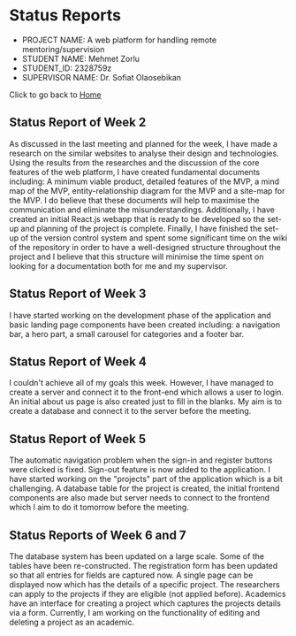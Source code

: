 # Status Reports

* PROJECT NAME: A web platform for handling remote mentoring/supervision
* STUDENT NAME: Mehmet Zorlu
* STUDENT_ID: 2328759z
* SUPERVISOR NAME: Dr. Sofiat Olaosebikan 

Click to go back to [Home](https://github.com/MehmetZorlu07/remote-mentoring)

## Status Report of Week 2 
As discussed in the last meeting and planned for the week, I have made a research on the similar websites to analyse their design and technologies. Using the results from the researches and the discussion of the core features of the web platform, I have created fundamental documents including: A minimum viable product, detailed features of the MVP, a mind map of the MVP, entity-relationship diagram for the MVP and a site-map for the MVP. I do believe that these documents will help to maximise the communication and eliminate the misunderstandings. Additionally, I have created an initial React.js webapp that is ready to be developed so the set-up and planning of the project is complete. Finally, I have finished the set-up of the version control system and spent some significant time on the wiki of the repository in order to have a well-designed structure throughout the project and I believe that this structure will minimise the time spent on looking for a documentation both for me and my supervisor. 

## Status Report of Week 3
I have started working on the development phase of the application and basic landing page components have been created including: a navigation bar, a hero part, a small carousel for categories and a footer bar. 

## Status Report of Week 4
I couldn't achieve all of my goals this week. However, I have managed to create a server and connect it to the front-end which allows a user to login. An initial about us page is also created just to fill in the blanks. My aim is to create a database and connect it to the server before the meeting. 

## Status Report of Week 5
The automatic navigation problem when the sign-in and register buttons were clicked is fixed. Sign-out feature is now added to the application. I have started working on the "projects" part of the application which is a bit challenging. A database table for the project is created, the initial frontend components are also made but server needs to connect to the frontend which I aim to do it tomorrow before the meeting. 

## Status Reports of Week 6 and 7
The database system has been updated on a large scale. Some of the tables have been re-constructed. The registration form has been updated so that all entries for fields are captured now. A single page can be displayed now which has the details of a specific project. The researchers can apply to the projects if they are eligible (not applied before). Academics have an interface for creating a project which captures the projects details via a form. Currently, I am working on the functionality of editing and deleting a project as an academic. 
